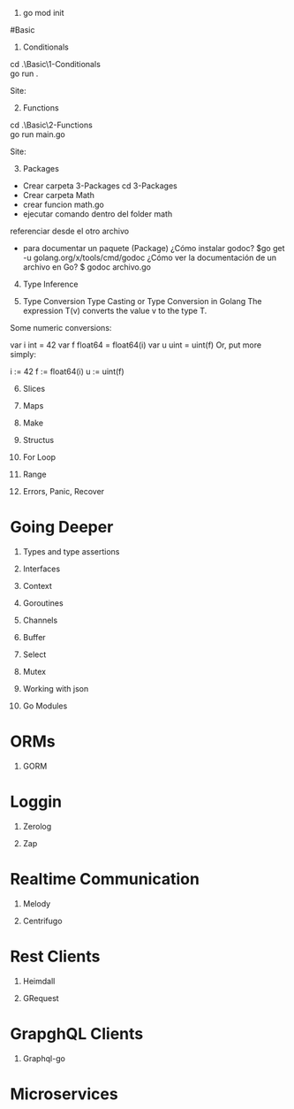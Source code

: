 1. go mod init


#Basic 
1. Conditionals

cd .\Basic\1-Conditionals\
go run .

Site:

2. Functions

cd .\Basic\2-Functions\
go run main.go

Site:

3. Packages

- Crear carpeta 3-Packages
cd 3-Packages
- Crear carpeta Math
- crear funcion math.go
- ejecutar comando dentro del folder math

referenciar desde el otro archivo

- para documentar un paquete (Package)
¿Cómo instalar godoc?
$go get -u golang.org/x/tools/cmd/godoc
¿Cómo ver la documentación de un archivo en Go?
$ godoc archivo.go


4. Type Inference

5. Type Conversion
Type Casting or Type Conversion in Golang
The expression T(v) converts the value v to the type T.

Some numeric conversions:

var i int = 42
var f float64 = float64(i)
var u uint = uint(f)
Or, put more simply:

i := 42
f := float64(i)
u := uint(f)

6. Slices

7. Maps

8. Make

9. Structus

10. For Loop

11. Range

12. Errors, Panic, Recover

# Going Deeper

1. Types and type assertions

2. Interfaces

3. Context

4. Goroutines

5. Channels

6.  Buffer

7. Select

8. Mutex

9. Working with json

10. Go Modules

# ORMs

1. GORM

# Loggin

1. Zerolog

2. Zap

# Realtime Communication

1. Melody

2. Centrifugo

# Rest Clients

1. Heimdall

2. GRequest

# GrapghQL Clients
1. Graphql-go

# Microservices










